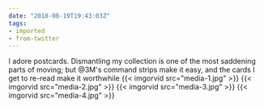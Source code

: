 ```yaml
---
date: "2018-08-19T19:43:03Z"
tags:
- imported
- from-twitter
---
```

I adore postcards. Dismantling my collection is one of the most saddening parts of moving; but @3M's command strips make it easy, and the cards I get to re-read make it worthwhile 
{{< imgorvid src="media-1.jpg" >}}
{{< imgorvid src="media-2.jpg" >}}
{{< imgorvid src="media-3.jpg" >}}
{{< imgorvid src="media-4.jpg" >}}
